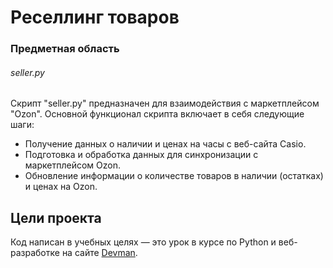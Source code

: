# Реселлинг товаров

### Предметная область
###### seller.py
Скрипт "seller.py" предназначен для взаимодействия с маркетплейсом "Ozon". Основной функционал скрипта включает в себя следующие шаги:

- Получение данных о наличии и ценах на часы с веб-сайта Casio.
- Подготовка и обработка данных для синхронизации с маркетплейсом Ozon.
- Обновление информации о количестве товаров в наличии (остатках) и ценах на Ozon.

## Цели проекта

Код написан в учебных целях — это урок в курсе по Python и веб-разработке на сайте [Devman](https://dvmn.org).
